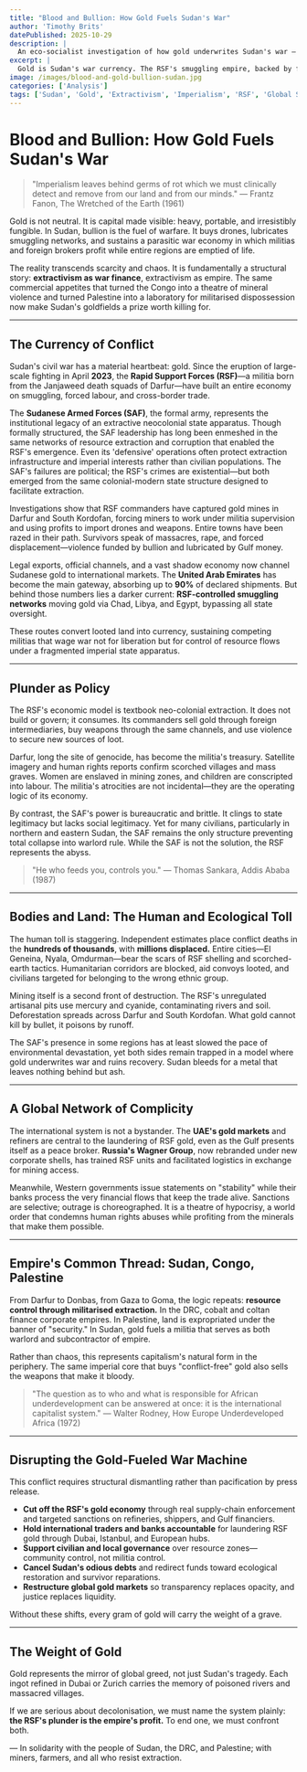 ```yaml
---
title: "Blood and Bullion: How Gold Fuels Sudan's War"
author: 'Timothy Brits'
datePublished: 2025-10-29
description: |
  An eco-socialist investigation of how gold underwrites Sudan's war — and how the RSF's plunder economy, foreign sponsors, and imperial markets profit from blood and bullion.
excerpt: |
  Gold is Sudan's war currency. The RSF's smuggling empire, backed by foreign capital, turns extraction into annihilation, while the state fragments and civilians pay the cost.
image: /images/blood-and-gold-bullion-sudan.jpg
categories: ['Analysis']
tags: ['Sudan', 'Gold', 'Extractivism', 'Imperialism', 'RSF', 'Global South']
---
```


# Blood and Bullion: How Gold Fuels Sudan's War

> "Imperialism leaves behind germs of rot which we must clinically detect and remove from our land and from our minds."
> — Frantz Fanon, The Wretched of the Earth (1961)

Gold is not neutral. It is capital made visible: heavy, portable, and irresistibly fungible.
In Sudan, bullion is the fuel of warfare. It buys drones, lubricates smuggling networks, and sustains a parasitic war economy in which militias and foreign brokers profit while entire regions are emptied of life.

The reality transcends scarcity and chaos. It is fundamentally a structural story: **extractivism as war finance**, extractivism as empire.
The same commercial appetites that turned the Congo into a theatre of mineral violence and turned Palestine into a laboratory for militarised dispossession now make Sudan's goldfields a prize worth killing for.

---

## The Currency of Conflict

Sudan's civil war has a material heartbeat: gold.
Since the eruption of large-scale fighting in April **2023**, the **Rapid Support Forces (RSF)**—a militia born from the Janjaweed death squads of Darfur—have built an entire economy on smuggling, forced labour, and cross-border trade.

The **Sudanese Armed Forces (SAF)**, the formal army, represents the institutional legacy of an extractive neocolonial state apparatus. Though formally structured, the SAF leadership has long been enmeshed in the same networks of resource extraction and corruption that enabled the RSF's emergence. Even its 'defensive' operations often protect extraction infrastructure and imperial interests rather than civilian populations. The SAF's failures are political; the RSF's crimes are existential—but both emerged from the same colonial-modern state structure designed to facilitate extraction.

Investigations show that RSF commanders have captured gold mines in Darfur and South Kordofan, forcing miners to work under militia supervision and using profits to import drones and weapons. Entire towns have been razed in their path. Survivors speak of massacres, rape, and forced displacement—violence funded by bullion and lubricated by Gulf money.

Legal exports, official channels, and a vast shadow economy now channel Sudanese gold to international markets. The **United Arab Emirates** has become the main gateway, absorbing up to **90%** of declared shipments. But behind those numbers lies a darker current: **RSF-controlled smuggling networks** moving gold via Chad, Libya, and Egypt, bypassing all state oversight.

These routes convert looted land into currency, sustaining competing militias that wage war not for liberation but for control of resource flows under a fragmented imperial state apparatus.

---

## Plunder as Policy

The RSF's economic model is textbook neo-colonial extraction.
It does not build or govern; it consumes. Its commanders sell gold through foreign intermediaries, buy weapons through the same channels, and use violence to secure new sources of loot.

Darfur, long the site of genocide, has become the militia's treasury. Satellite imagery and human rights reports confirm scorched villages and mass graves. Women are enslaved in mining zones, and children are conscripted into labour. The militia's atrocities are not incidental—they are the operating logic of its economy.

By contrast, the SAF's power is bureaucratic and brittle. It clings to state legitimacy but lacks social legitimacy. Yet for many civilians, particularly in northern and eastern Sudan, the SAF remains the only structure preventing total collapse into warlord rule. While the SAF is not the solution, the RSF represents the abyss.

> "He who feeds you, controls you."
> — Thomas Sankara, Addis Ababa (1987)

---

## Bodies and Land: The Human and Ecological Toll

The human toll is staggering. Independent estimates place conflict deaths in the **hundreds of thousands**, with **millions displaced.**
Entire cities—El Geneina, Nyala, Omdurman—bear the scars of RSF shelling and scorched-earth tactics. Humanitarian corridors are blocked, aid convoys looted, and civilians targeted for belonging to the wrong ethnic group.

Mining itself is a second front of destruction. The RSF's unregulated artisanal pits use mercury and cyanide, contaminating rivers and soil. Deforestation spreads across Darfur and South Kordofan. What gold cannot kill by bullet, it poisons by runoff.

The SAF's presence in some regions has at least slowed the pace of environmental devastation, yet both sides remain trapped in a model where gold underwrites war and ruins recovery. Sudan bleeds for a metal that leaves nothing behind but ash.

---

## A Global Network of Complicity

The international system is not a bystander.
The **UAE's gold markets** and refiners are central to the laundering of RSF gold, even as the Gulf presents itself as a peace broker.
**Russia's Wagner Group**, now rebranded under new corporate shells, has trained RSF units and facilitated logistics in exchange for mining access.

Meanwhile, Western governments issue statements on "stability" while their banks process the very financial flows that keep the trade alive.
Sanctions are selective; outrage is choreographed. It is a theatre of hypocrisy, a world order that condemns human rights abuses while profiting from the minerals that make them possible.

---

## Empire's Common Thread: Sudan, Congo, Palestine

From Darfur to Donbas, from Gaza to Goma, the logic repeats: **resource control through militarised extraction.**
In the DRC, cobalt and coltan finance corporate empires.
In Palestine, land is expropriated under the banner of "security."
In Sudan, gold fuels a militia that serves as both warlord and subcontractor of empire.

Rather than chaos, this represents capitalism's natural form in the periphery.
The same imperial core that buys "conflict-free" gold also sells the weapons that make it bloody.

> "The question as to who and what is responsible for African underdevelopment can be answered at once: it is the international capitalist system."
> — Walter Rodney, How Europe Underdeveloped Africa (1972)

---

## Disrupting the Gold-Fueled War Machine

This conflict requires structural dismantling rather than pacification by press release.

- **Cut off the RSF's gold economy** through real supply-chain enforcement and targeted sanctions on refineries, shippers, and Gulf financiers.
- **Hold international traders and banks accountable** for laundering RSF gold through Dubai, Istanbul, and European hubs.
- **Support civilian and local governance** over resource zones—community control, not militia control.
- **Cancel Sudan's odious debts** and redirect funds toward ecological restoration and survivor reparations.
- **Restructure global gold markets** so transparency replaces opacity, and justice replaces liquidity.

Without these shifts, every gram of gold will carry the weight of a grave.

---

## The Weight of Gold

Gold represents the mirror of global greed, not just Sudan's tragedy.
Each ingot refined in Dubai or Zurich carries the memory of poisoned rivers and massacred villages.

If we are serious about decolonisation, we must name the system plainly: **the RSF's plunder is the empire's profit.**
To end one, we must confront both.

— In solidarity with the people of Sudan, the DRC, and Palestine; with miners, farmers, and all who resist extraction.
